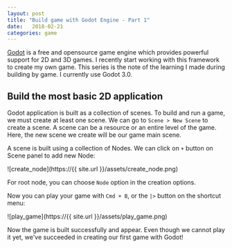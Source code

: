 ```yaml
---
layout: post
title: "Build game with Godot Engine - Part 1"
date:   2018-02-21
categories: game
---
```


[Godot](https://godotengine.org/) is a free and opensource game engine which
provides powerful support for 2D and 3D games. I recently start working with
this framework to create my own game. This series is the note of the learning I
made during building by game. I currently use Godot 3.0.

## Build the most basic 2D application

Godot application is built as a collection of scenes. To build and run a game,
we must create at least one scene. We can go to `Scene > New Scene` to create a
scene. A scene can be a resource or an entire level of the game. Here, the new
scene we create will be our game main scene.

A scene is built using a collection of Nodes. We can click on `+` button on
Scene panel to add new Node:

![create_node](https://{{ site.url }}/assets/create_node.png)

For root node, you can choose `Node` option in the creation options.

Now you can play your game with `Cmd + B`, or the `|>` button on the shortcut
menu:

![play_game](https://{{ site.url }}/assets/play_game.png)

Now the game is built successfully and appear. Even though we cannot play it
yet, we've succeeded in creating our first game with Godot!
